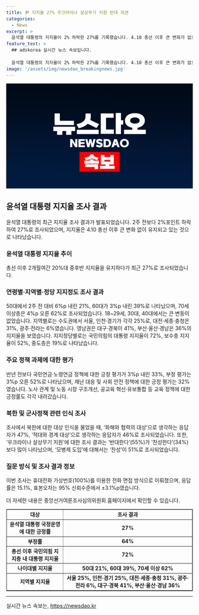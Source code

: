 ```yaml
---
title: 尹 지지율 27% 우크라이나 살상무기 지원 반대 의견
categories:
  - News
excerpt: >
  윤석열 대통령의 지지율이 2% 하락한 27%를 기록했습니다. 4.10 총선 이후 큰 변화가 없으며, 국정 운영에 대한 긍정률은 2%포인트 하락한 27%로 나타나며 부정률은 1%p 오른 64%였습니다. 지지율은 20%대 중후반으로 유지되었고, 국정 지지율은 여당 참패 이후 계속해서 30%를 넘지 못했습니다. 이에 따라 국민의힘과 더불어민주당의 지지율 모두 하락세를 보였고, ‘우크라이나 살상무기 지원’에 대해 반대 응답이 과반수를 차지했습니다. 더 자세한 내용은 중앙선거여론조사심의위원회 홈페이지를 참조하면 됩니다. (단어 수: 131)
feature_text: >
  ## adskorea 실시간 뉴스 속보입니다.

  윤석열 대통령의 지지율이 2% 하락한 27%를 기록했습니다. 4.10 총선 이후 큰 변화가 없으며, 국정 운영에 대한 긍정률은 2%포인트 하락한 27%로 나타나며 부정률은 1%p 오른 64%였습니다. 지지율은 20%대 중후반으로 유지되었고, 국정 지지율은 여당 참패 이후 계속해서 30%를 넘지 못했습니다. 이에 따라 국민의힘과 더불어민주당의 지지율 모두 하락세를 보였고, ‘우크라이나 살상무기 지원’에 대해 반대 응답이 과반수를 차지했습니다. 더 자세한 내용은 중앙선거여론조사심의위원회 홈페이지를 참조하면 됩니다. (단어 수: 131)
image: '/assets/img/newsdao_breakingnews.jpg'
---
```


<p><img src="/assets/img/newsdao_breakingnews.jpg" alt="adskorea 속보" /></p>

<h2 data-ke-size="size26">윤석열 대통령 지지율 조사 결과</h2>

<p data-ke-size="size16">윤석열 대통령의 최근 지지율 조사 결과가 발표되었습니다. 2주 전보다 2%포인트 하락하여 27%로 조사되었으며, 지지율은 4.10 총선 이후 큰 변화 없이 유지되고 있는 것으로 나타났습니다.</p>

<h3>윤석열 대통령 지지율 추이</h3>

<p data-ke-size="size16">총선 이후 2개월여간 20%대 중후반 지지율을 유지하다가 최근 27%로 조사되었습니다.</p>

<h3>연령별·지역별·정당 지지정도 조사 결과</h3>

<p data-ke-size="size16">50대에서 2주 전 대비 6%p 내린 21%, 60대가 3%p 내린 39%로 나타났으며, 70세 이상층은 4%p 오른 62%로 조사되었습니다. 18~29세, 30대, 40대에서는 큰 변동이 없었습니다. 지역별로는 수도권에서 서울, 인천·경기가 각각 25%로, 대전·세종·충청은 31%, 광주·전라는 6%였습니다. 영남권은 대구·경북이 41%, 부산·울산·경남은 36%의 지지율을 보였습니다. 지지정당별로는 국민의힘의 대통령 지지율이 72%, 보수층 지지율이 52%, 중도층은 19%로 나타났습니다.</p>

<h3>주요 정책 과제에 대한 평가</h3>

<p data-ke-size="size16">반년 전보다 국민연금·노령연금 정책에 대한 긍정 평가가 3%p 내린 33%, 부정 평가는 3%p 오른 52%로 나타났으며, 재난 대응 및 사회 안전 정책에 대한 긍정 평가는 32%였습니다. 노사 관계 및 노동 시장 구조개선, 공교육 혁신·유보통합 등 교육 정책에 대한 긍정률도 각각 내려갔습니다.</p>

<h3>북한 및 군사정책 관련 인식 조사</h3>

<p data-ke-size="size16">조사에서 북한에 대한 대상 인식을 물었을 때, ‘화해와 협력의 대상’으로 생각하는 응답자가 47%, ‘적대와 경계 대상’으로 생각하는 응답자가 46%로 조사되었습니다. 또한, ‘우크라이나 살상무기 지원’에 대한 조사 결과는 ‘반대한다’(55%)가 ‘찬성한다’(34%)보다 많이 나타났으며, ‘모병제 도입’에 대해서는 ‘찬성’이 51%로 조사되었습니다.</p>

<h3>질문 방식 및 조사 결과 정보</h3>

<p data-ke-size="size16">이번 조사는 휴대전화 가상번호(100%)를 이용한 전화 면접 방식으로 이뤄졌으며, 응답률은 15.1%, 표본오차는 95% 신뢰수준에서 ±3.1%p였습니다.</p>

<p data-ke-size="size16">더 자세한 내용은 중앙선거여론조사심의위원회 홈페이지에서 확인할 수 있습니다.</p>

<table style="width: 100%;" border="1">
<tbody>
<tr>
<td style="text-align: center; height: 17px;"><b>대상</b></td>
<td style="text-align: center; height: 17px;"><b>조사 결과</b></td>
</tr>
<tr>
<td style="text-align: center; height: 17px;"><b>윤석열 대통령 국정운영에 대한 긍정률</b></td>
<td style="text-align: center; height: 17px;"><b>27%</b></td>
</tr>
<tr>
<td style="text-align: center; height: 17px;"><b>부정률</b></td>
<td style="text-align: center; height: 17px;"><b>64%</b></td>
</tr>
<tr>
<td style="text-align: center; height: 17px;"><b>총선 이후 국민의힘 지지층 내 대통령 지지율</b></td>
<td style="text-align: center; height: 17px;"><b>72%</b></td>
</tr>
<tr>
<td style="text-align: center; height: 17px;"><b>나이대별 지지율</b></td>
<td style="text-align: center; height: 17px;"><b>50대 21%, 60대 39%, 70세 이상 62%</b></td>
</tr>
<tr>
<td style="text-align: center; height: 17px;"><b>지역별 지지율</b></td>
<td style="text-align: center; height: 17px;"><b>서울 25%, 인천·경기 25%, 대전·세종·충청 31%, 광주·전라 6%, 대구·경북 41%, 부산·울산·경남 36%</b></td>
</tr>
</tbody>
</table>

<hr>
실시간 뉴스 속보는, <a href="https://newsdao.kr" rel="dofollow">https://newsdao.kr</a>


